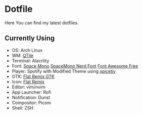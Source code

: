 # Dotfile

Here You can find my latest dotfiles.

## Currently Using

- OS: Arch Linux
- WM: [QTile](https://github.com/qtile/qtile)
- Terminal: Alacritty
- Font: [Space Mono](https://fonts.google.com/specimen/Space+Mono#glyphs)
        [SpaceMono Nerd Font](https://github.com/ryanoasis/nerd-fonts)
        [Font Awesome Free](https://fontawesome.com/)
- Player: Spotify with Modified Theme using [spicetiy](https://github.com/khanhas/spicetify-cli)
- GTK: [Flat Remix GTK](https://github.com/daniruiz/flat-remix-gtk)
- Icon: [Flat Remix](https://github.com/daniruiz/flat-remix)
- Editor: vim/nvim
- App Launcher: Rofi
- Notification: Dunst
- Compositor: Picom
- Shell: ZSH


